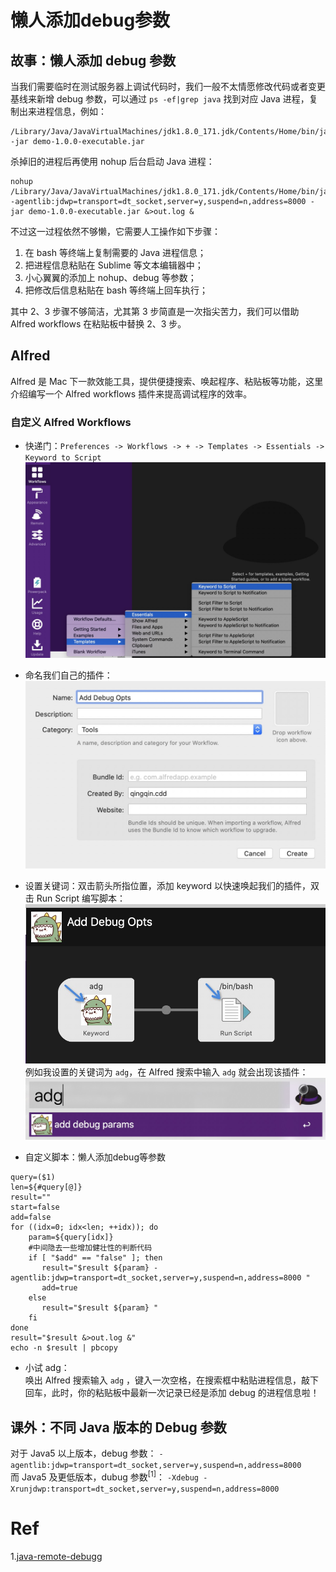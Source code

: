 # 懒人添加debug参数

## 故事：懒人添加 debug 参数
当我们需要临时在测试服务器上调试代码时，我们一般不太情愿修改代码或者变更基线来新增 debug 参数，可以通过
`ps -ef|grep java` 找到对应 Java 进程，复制出来进程信息，例如：
```
/Library/Java/JavaVirtualMachines/jdk1.8.0_171.jdk/Contents/Home/bin/java -jar demo-1.0.0-executable.jar
```
杀掉旧的进程后再使用 nohup 后台启动 Java 进程：
```
nohup /Library/Java/JavaVirtualMachines/jdk1.8.0_171.jdk/Contents/Home/bin/java -agentlib:jdwp=transport=dt_socket,server=y,suspend=n,address=8000 -jar demo-1.0.0-executable.jar &>out.log &
```

不过这一过程依然不够懒，它需要人工操作如下步骤：
1. 在 bash 等终端上复制需要的 Java 进程信息；
2. 把进程信息粘贴在 Sublime 等文本编辑器中；
3. 小心翼翼的添加上 nohup、debug 等参数；
3. 把修改后信息粘贴在 bash 等终端上回车执行；

其中 2、3 步骤不够简洁，尤其第 3 步简直是一次指尖苦力，我们可以借助 Alfred workflows 在粘贴板中替换 2、3 步。

## Alfred 
Alfred 是 Mac 下一款效能工具，提供便捷搜索、唤起程序、粘贴板等功能，这里介绍编写一个 Alfred workflows 插件来提高调试程序的效率。

### 自定义 Alfred Workflows

+ 快递门：`Preferences -> Workflows -> + -> Templates -> Essentials -> Keyword to Script`
![添加workflows](./images/workflows.jpg)

+ 命名我们自己的插件：
![命名workflows](./images/workflows-name.jpg)

+ 设置关键词：双击箭头所指位置，添加 keyword 以快速唤起我们的插件，双击 Run Script 编写脚本： 
![命名workflows](./images/workflows-add-info.jpg)
例如我设置的关键词为 `adg`，在 Alfred 搜索中输入 `adg` 就会出现该插件：
![命名workflows](./images/workflows-wakeup.jpg)

+ 自定义脚本：懒人添加debug等参数
```Shell
query=($1)
len=${#query[@]}
result=""
start=false
add=false
for ((idx=0; idx<len; ++idx)); do
    param=${query[idx]}
    #中间隐去一些增加健壮性的判断代码
    if [ "$add" == "false" ]; then
       result="$result ${param} -agentlib:jdwp=transport=dt_socket,server=y,suspend=n,address=8000 "
       add=true
    else 
       result="$result ${param} "
    fi
done
result="$result &>out.log &"
echo -n $result | pbcopy
```

+ 小试 adg：  
唤出 Alfred 搜索输入 `adg` ，键入一次空格，在搜索框中粘贴进程信息，敲下回车，此时，你的粘贴板中最新一次记录已经是添加 debug 的进程信息啦！

## 课外：不同 Java 版本的 Debug 参数
对于 Java5 以上版本，debug 参数：
`-agentlib:jdwp=transport=dt_socket,server=y,suspend=n,address=8000`  
而 Java5 及更低版本，dubug 参数<sup>[1]</sup>：
`-Xdebug -Xrunjdwp:transport=dt_socket,server=y,suspend=n,address=8000`

# Ref
1.[java-remote-debugg](https://stackoverflow.com/questions/138511/what-are-java-command-line-options-to-set-to-allow-jvm-to-be-remotely-debugged?answertab=votes#tab-top)
